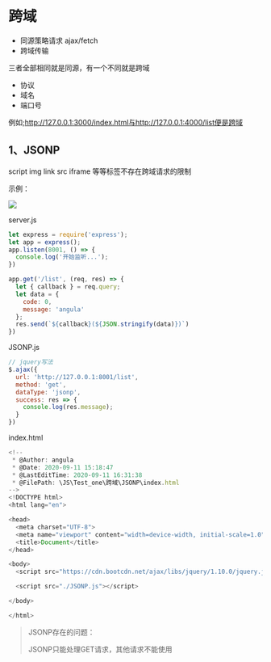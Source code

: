 <!--
 * @Author: angula
 * @Date: 2020-09-11 15:27:46
 * @LastEditTime: 2020-09-11 16:38:45
 * @FilePath: \JS\Test_one\跨域\JSONP\跨域.md
-->
# 跨域
- 同源策略请求   ajax/fetch
- 跨域传输


三者全部相同就是同源，有一个不同就是跨域 
- 协议
- 域名
- 端口号

例如;http://127.0.0.1:3000/index.html与http://127.0.0.1:4000/list便是跨域


## 1、JSONP
script img link src iframe 等等标签不存在跨域请求的限制

示例：

![](img/2020-09-11-16-28-05oxygen.png)

server.js
```js
let express = require('express');
let app = express();
app.listen(8001, () => {
  console.log('开始监听...');
})

app.get('/list', (req, res) => {
  let { callback } = req.query;
  let data = {
    code: 0,
    message: 'angula'
  };
  res.send(`${callback}(${JSON.stringify(data)})`)
})
```

JSONP.js
```js
// jquery写法
$.ajax({
  url: 'http://127.0.0.1:8001/list',
  method: 'get',
  dataType: 'jsonp',
  success: res => {
    console.log(res.message);
  }
})
```
index.html
```js
<!--
 * @Author: angula
 * @Date: 2020-09-11 15:18:47
 * @LastEditTime: 2020-09-11 16:31:38
 * @FilePath: \JS\Test_one\跨域\JSONP\index.html
-->
<!DOCTYPE html>
<html lang="en">

<head>
  <meta charset="UTF-8">
  <meta name="viewport" content="width=device-width, initial-scale=1.0">
  <title>Document</title>
</head>

<body>
  <script src="https://cdn.bootcdn.net/ajax/libs/jquery/1.10.0/jquery.js"></script>

  <script src="./JSONP.js"></script>

</body>

</html>
```


> JSONP存在的问题：
> 
> JSONP只能处理GET请求，其他请求不能使用